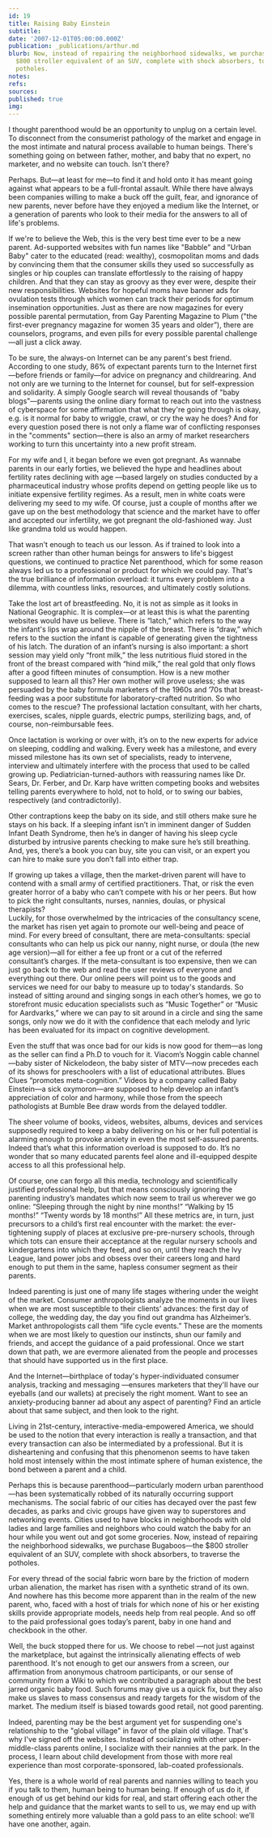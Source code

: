 ```yaml
---
id: 19
title: Raising Baby Einstein
subtitle: 
date: '2007-12-01T05:00:00.000Z'
publication: _publications/arthur.md
blurb: Now, instead of repairing the neighborhood sidewalks, we purchase Bugaboos—the
  $800 stroller equivalent of an SUV, complete with shock absorbers, to traverse the
  potholes.
notes: 
refs: 
sources: 
published: true
img: 
---
```

I thought parenthood would be an opportunity to unplug on a certain level. To disconnect from the consumerist pathology of the market and engage in the most intimate and natural process available to human beings. There's something going on between father, mother, and baby that no expert, no marketer, and no website can touch. Isn't there?

Perhaps. But—at least for me—to find it and hold onto it has meant going against what appears to be a full-frontal assault. While there have always been companies willing to make a buck off the guilt, fear, and ignorance of new parents, never before have they enjoyed a medium like the Internet, or a generation of parents who look to their media for the answers to all of life's problems.

If we're to believe the Web, this is the very best time ever to be a new parent. Ad-supported websites with fun names like "Babble" and "Urban Baby" cater to the educated (read: wealthy), cosmopolitan moms and dads by convincing them that the consumer skills they used so successfully as singles or hip couples can translate effortlessly to the raising of happy children. And that they can stay as groovy as they ever were, despite their new responsibilities. Websites for hopeful moms have banner ads for ovulation tests through which women can track their periods for optimum insemination opportunities. Just as there are now magazines for every possible parental permutation, from Gay Parenting Magazine to Plum ("the first-ever pregnancy magazine for women 35 years and older”), there are counselors, programs, and even pills for every possible parental challenge —all just a click away.

To be sure, the always-on Internet can be any parent's best friend. According to one study, 86% of expectant parents turn to the Internet first—before friends or family—for advice on pregnancy and childrearing. And not only are we turning to the Internet for counsel, but for self-expression and solidarity. A simply Google search will reveal thousands of "baby blogs"—parents using the online diary format to reach out into the vastness of cyberspace for some affirmation that what they're going through is okay, e.g. is it normal for baby to wriggle, crawl, or cry the way he does? And for every question posed there is not only a flame war of conflicting responses in the "comments" section—there is also an army of market researchers working to turn this uncertainty into a new profit stream.

For my wife and I, it began before we even got pregnant. As wannabe parents in our early forties, we believed the hype and headlines about fertility rates declining with age —based largely on studies conducted by a pharmaceutical industry whose profits depend on getting people like us to initiate expensive fertility regimes. As a result, men in white coats were delivering my seed to my wife. Of course, just a couple of months after we gave up on the best methodology that science and the market have to offer and accepted our infertility, we got pregnant the old-fashioned way. Just like grandma told us would happen.

That wasn't enough to teach us our lesson. As if trained to look into a screen rather than other human beings for answers to life's biggest questions, we continued to practice Net parenthood, which for some reason always led us to a professional or product for which we could pay. That's the true brilliance of information overload: it turns every problem into a dilemma, with countless links, resources, and ultimately costly solutions.

Take the lost art of breastfeeding. No, it is not as simple as it looks in National Geographic. It is complex—or at least this is what the parenting websites would have us believe. There is “latch,” which refers to the way the infant's lips wrap around the nipple of the breast. There is “draw,” which refers to the suction the infant is capable of generating given the tightness of his latch. The duration of an infant’s nursing is also important: a short session may yield only “front milk,” the less nutritious fluid stored in the front of the breast compared with “hind milk,” the real gold that only flows after a good fifteen minutes of consumption. How is a new mother supposed to learn all this? Her own mother will prove useless; she was persuaded by the baby formula marketers of the 1960s and ’70s that breast-feeding was a poor substitute for laboratory-crafted nutrition. So who comes to the rescue? The professional lactation consultant, with her charts, exercises, scales, nipple guards, electric pumps, sterilizing bags, and, of course, non-reimbursable fees.

Once lactation is working or over with, it’s on to the new experts for advice on sleeping, coddling and walking. Every week has a milestone, and every missed milestone has its own set of specialists, ready to intervene, interview and ultimately interfere with the process that used to be called growing up. Pediatrician-turned-authors with reassuring names like Dr. Sears, Dr. Ferber, and Dr. Karp have written competing books and websites telling parents everywhere to hold, not to hold, or to swing our babies, respectively (and contradictorily).

Other contraptions keep the baby on its side, and still others make sure he stays on his back. If a sleeping infant isn’t in imminent danger of Sudden Infant Death Syndrome, then he’s in danger of having his sleep cycle disturbed by intrusive parents checking to make sure he’s still breathing. And, yes, there’s a book you can buy, site you can visit, or an expert you can hire to make sure you don’t fall into either trap.

If growing up takes a village, then the market-driven parent will have to contend with a small army of certified practitioners. That, or risk the even greater horror of a baby who can’t compete with his or her peers. But how to pick the right consultants, nurses, nannies, doulas, or physical therapists?  
Luckily, for those overwhelmed by the intricacies of the consultancy scene, the market has risen yet again to promote our well-being and peace of mind. For every breed of consultant, there are meta-consultants: special consultants who can help us pick our nanny, night nurse, or doula (the new age version)—all for either a fee up front or a cut of the referred consultant’s charges. If the meta-consultant is too expensive, then we can just go back to the web and read the user reviews of everyone and everything out there. Our online peers will point us to the goods and services we need for our baby to measure up to today's standards. So instead of sitting around and singing songs in each other’s homes, we go to storefront music education specialists such as “Music Together” or “Music for Aardvarks,” where we can pay to sit around in a circle and sing the same songs, only now we do it with the confidence that each melody and lyric has been evaluated for its impact on cognitive development.

Even the stuff that was once bad for our kids is now good for them—as long as the seller can find a Ph.D to vouch for it. Viacom’s Noggin cable channel—baby sister of Nickelodeon, the baby sister of MTV—now precedes each of its shows for preschoolers with a list of educational attributes. Blues Clues “promotes meta-cognition.” Videos by a company called Baby Einstein—a sick oxymoron—are supposed to help develop an infant’s appreciation of color and harmony, while those from the speech pathologists at Bumble Bee draw words from the delayed toddler.

The sheer volume of books, videos, websites, albums, devices and services supposedly required to keep a baby delivering on his or her full potential is alarming enough to provoke anxiety in even the most self-assured parents. Indeed that’s what this information overload is supposed to do. It’s no wonder that so many educated parents feel alone and ill-equipped despite access to all this professional help.

Of course, one can forgo all this media, technology and scientifically justified professional help, but that means consciously ignoring the parenting industry’s mandates which now seem to trail us wherever we go online: “Sleeping through the night by nine months!” “Walking by 15 months!” “Twenty words by 18 months!” All these metrics are, in turn, just precursors to a child’s first real encounter with the market: the ever-tightening supply of places at exclusive pre-pre-nursery schools, through which tots can ensure their acceptance at the regular nursery schools and kindergartens into which they feed, and so on, until they reach the Ivy League, land power jobs and obsess over their careers long and hard enough to put them in the same, hapless consumer segment as their parents.

Indeed parenting is just one of many life stages withering under the weight of the market. Consumer anthropologists analyze the moments in our lives when we are most susceptible to their clients’ advances: the first day of college, the wedding day, the day you find out grandma has Alzheimer’s. Market anthropologists call them “life cycle events.” These are the moments when we are most likely to question our instincts, shun our family and friends, and accept the guidance of a paid professional. Once we start down that path, we are evermore alienated from the people and processes that should have supported us in the first place.

And the Internet—birthplace of today's hyper-individuated consumer analysis, tracking and messaging —ensures marketers that they'll have our eyeballs (and our wallets) at precisely the right moment. Want to see an anxiety-producing banner ad about any aspect of parenting? Find an article about that same subject, and then look to the right.

Living in 21st-century, interactive-media-empowered America, we should be used to the notion that every interaction is really a transaction, and that every transaction can also be intermediated by a professional. But it is disheartening and confusing that this phenomenon seems to have taken hold most intensely within the most intimate sphere of human existence, the bond between a parent and a child.

Perhaps this is because parenthood—particularly modern urban parenthood—has been systematically robbed of its naturally occurring support mechanisms. The social fabric of our cities has decayed over the past few decades, as parks and civic groups have given way to superstores and networking events. Cities used to have blocks in neighborhoods with old ladies and large families and neighbors who could watch the baby for an hour while you went out and got some groceries. Now, instead of repairing the neighborhood sidewalks, we purchase Bugaboos—the $800 stroller equivalent of an SUV, complete with shock absorbers, to traverse the potholes.

For every thread of the social fabric worn bare by the friction of modern urban alienation, the market has risen with a synthetic strand of its own. And nowhere has this become more apparent than in the realm of the new parent, who, faced with a host of trials for which none of his or her existing skills provide appropriate models, needs help from real people. And so off to the paid professional goes today’s parent, baby in one hand and checkbook in the other.

Well, the buck stopped there for us. We choose to rebel —not just against the marketplace, but against the intrinsically alienating effects of web parenthood. It's not enough to get our answers from a screen, our affirmation from anonymous chatroom participants, or our sense of community from a Wiki to which we contributed a paragraph about the best jarred organic baby food. Such forums may give us a quick fix, but they also make us slaves to mass consensus and ready targets for the wisdom of the market. The medium itself is biased towards good retail, not good parenting.

Indeed, parenting may be the best argument yet for suspending one's relationship to the "global village" in favor of the plain old village. That's why I've signed off the websites. Instead of socializing with other upper-middle-class parents online, I socialize with their nannies at the park. In the process, I learn about child development from those with more real experience than most corporate-sponsored, lab-coated professionals.

Yes, there is a whole world of real parents and nannies willing to teach you if you talk to them, human being to human being. If enough of us do it, if enough of us get behind our kids for real, and start offering each other the help and guidance that the market wants to sell to us, we may end up with something entirely more valuable than a gold pass to an elite school: we’ll have one another, again.

  
##
